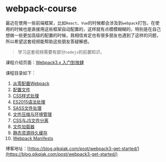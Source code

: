 # webpack-course

最近在使用一些前端框架，比如`React`、`Vue`的时候都会涉及到`webpack`打包，在使用的时候也是直接用这些框架自动配置的，这样就有点模模糊糊的，特别是在自己想做一些更加高级的配置的时候，我相信肯定也有很多朋友也遇到了这样的问题，所以希望这套视频能帮助这些朋友答疑解惑。

> 学习这套视频需要有部分`nodejs`的前置知识，

课程介绍页面：[Webpack3.x 入门到放肆](https://www.haimaxy.com/course/pww13p/?utm_source=github&utm_campaign=webpack-started&utm_medium=repo)

课程目录如下：

1. [从零配置Webpack](https://www.haimaxy.com/course/pww13p/mg0q06/?utm_source=github&utm_campaign=webpack-started&utm_medium=repo)
2. [配置文件](https://www.haimaxy.com/course/pww13p/6qw9y6/?utm_source=github&utm_campaign=webpack-started&utm_medium=repo)
3. [CSS样式处理](https://www.haimaxy.com/course/pww13p/67kv5m/?utm_source=github&utm_campaign=webpack-started&utm_medium=repo)
4. [ES2015语法处理](https://www.haimaxy.com/course/pww13p/63d38m/?utm_source=github&utm_campaign=webpack-started&utm_medium=repo)
5. [SASS文件处理](https://www.haimaxy.com/course/pww13p/pxegvm/?utm_source=github&utm_campaign=webpack-started&utm_medium=repo)
6. [文件压缩与环境管理](https://www.haimaxy.com/course/pww13p/pd8n96/?utm_source=github&utm_campaign=webpack-started&utm_medium=repo)
7. [CSS与JS文件分离](https://www.haimaxy.com/course/pww13p/pzv7rm/?utm_source=github&utm_campaign=webpack-started&utm_medium=repo)
8. [文件加载器](https://www.haimaxy.com/course/pww13p/pven46/?utm_source=github&utm_campaign=webpack-started&utm_medium=repo)
9. [静态资源持久缓存](https://www.haimaxy.com/course/pww13p/p02g5m/?utm_source=github&utm_campaign=webpack-started&utm_medium=repo)
10. [Webpack Manifests](https://www.haimaxy.com/course/pww13p/6lqzxp/?utm_source=github&utm_campaign=webpack-started&utm_medium=repo)


博客地址：[https://blog.qikqiak.com/post/webpack3-get-started/](https://blog.qikqiak.com/post/webpack3-get-started/)

